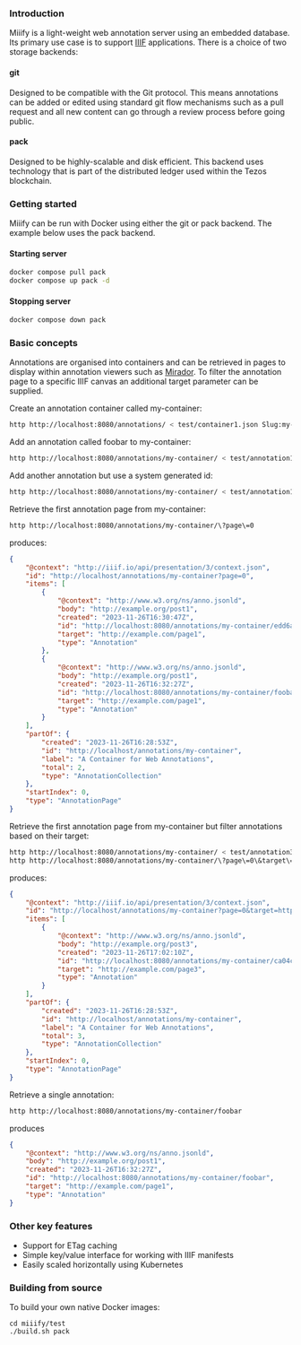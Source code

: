 ### Introduction

Miiify is a light-weight web annotation server using an embedded database. Its primary use case is to support [IIIF](https://iiif.io/) applications. There is a choice of two storage backends:

#### git

Designed to be compatible with the Git protocol. This means annotations can be added or edited using standard git flow mechanisms such as a pull request and all new content can go through a review process before going public. 

#### pack

Designed to be highly-scalable and disk efficient. This backend uses technology that is part of the distributed ledger used within the Tezos blockchain.

### Getting started

Miiify can be run with Docker using either the git or pack backend. The example below uses the pack backend.

#### Starting server

```bash
docker compose pull pack
docker compose up pack -d
```

#### Stopping server
```bash
docker compose down pack
```

### Basic concepts

Annotations are organised into containers and can be retrieved in pages to display within annotation viewers such as [Mirador](https://projectmirador.org/). To filter the annotation page to a specific IIIF canvas an additional target parameter can be supplied.

Create an annotation container called my-container:
```bash
http http://localhost:8080/annotations/ < test/container1.json Slug:my-container
```

Add an annotation called foobar to my-container:
```bash
http http://localhost:8080/annotations/my-container/ < test/annotation1.json Slug:foobar
```

Add another annotation but use a system generated id:
```bash
http http://localhost:8080/annotations/my-container/ < test/annotation1.json
```

Retrieve the first annotation page from my-container:
```bash
http http://localhost:8080/annotations/my-container/\?page\=0
```
produces:
```json
{
    "@context": "http://iiif.io/api/presentation/3/context.json",
    "id": "http://localhost/annotations/my-container?page=0",
    "items": [
        {
            "@context": "http://www.w3.org/ns/anno.jsonld",
            "body": "http://example.org/post1",
            "created": "2023-11-26T16:30:47Z",
            "id": "http://localhost:8080/annotations/my-container/edd6a28b-b7a5-4c0c-88c6-a29377fffb8c",
            "target": "http://example.com/page1",
            "type": "Annotation"
        },
        {
            "@context": "http://www.w3.org/ns/anno.jsonld",
            "body": "http://example.org/post1",
            "created": "2023-11-26T16:32:27Z",
            "id": "http://localhost:8080/annotations/my-container/foobar",
            "target": "http://example.com/page1",
            "type": "Annotation"
        }
    ],
    "partOf": {
        "created": "2023-11-26T16:28:53Z",
        "id": "http://localhost/annotations/my-container",
        "label": "A Container for Web Annotations",
        "total": 2,
        "type": "AnnotationCollection"
    },
    "startIndex": 0,
    "type": "AnnotationPage"
}
```

Retrieve the first annotation page from my-container but filter annotations based on their target:
```bash
http http://localhost:8080/annotations/my-container/ < test/annotation3.json
http http://localhost:8080/annotations/my-container/\?page\=0\&target\=http://example.com/page3
```
produces:
```json
{
    "@context": "http://iiif.io/api/presentation/3/context.json",
    "id": "http://localhost/annotations/my-container?page=0&target=http://example.com/page3",
    "items": [
        {
            "@context": "http://www.w3.org/ns/anno.jsonld",
            "body": "http://example.org/post3",
            "created": "2023-11-26T17:02:10Z",
            "id": "http://localhost:8080/annotations/my-container/ca04c632-b093-44b8-8785-0c985b2ff036",
            "target": "http://example.com/page3",
            "type": "Annotation"
        }
    ],
    "partOf": {
        "created": "2023-11-26T16:28:53Z",
        "id": "http://localhost/annotations/my-container",
        "label": "A Container for Web Annotations",
        "total": 3,
        "type": "AnnotationCollection"
    },
    "startIndex": 0,
    "type": "AnnotationPage"
}
```

Retrieve a single annotation:
```bash
http http://localhost:8080/annotations/my-container/foobar
```
produces
```json
{
    "@context": "http://www.w3.org/ns/anno.jsonld",
    "body": "http://example.org/post1",
    "created": "2023-11-26T16:32:27Z",
    "id": "http://localhost:8080/annotations/my-container/foobar",
    "target": "http://example.com/page1",
    "type": "Annotation"
}
```

 
### Other key features

* Support for ETag caching
* Simple key/value interface for working with IIIF manifests
* Easily scaled horizontally using Kubernetes


### Building from source

To build your own native Docker images:
```
cd miiify/test
./build.sh pack
```







